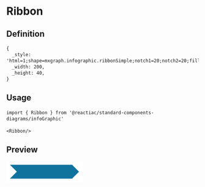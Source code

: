 # Ribbon

## Definition

```
{
  _style: 'html=1;shape=mxgraph.infographic.ribbonSimple;notch1=20;notch2=20;fillColor=#10739E;strokeColor=none;align=center;verticalAlign=middle;fontColor=#ffffff;fontSize=14;fontStyle=1;',
  _width: 200,
  _height: 40,
}
```

## Usage

```
import { Ribbon } from '@reactiac/standard-components-diagrams/infoGraphic'

<Ribbon/>
```

## Preview

<img src="./ribbon.png" width="200"/>
